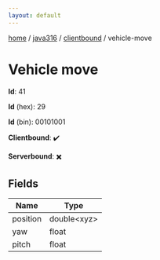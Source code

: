 ```yaml
---
layout: default
---
```


[home](/)  /  [java316](/protocol/java316)  /  [clientbound](/protocol/java316/clientbound)  /  vehicle-move

# Vehicle move

**Id**: 41

**Id** (hex): 29

**Id** (bin): 00101001

**Clientbound**: ✔️

**Serverbound**: ✖️

## Fields

Name | Type
---|---
position | double&lt;xyz&gt;
yaw | float
pitch | float

